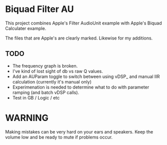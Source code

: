 # Biquad Filter AU

This project combines Apple's Filter AudioUnit example with Apple's Biquad Calculater example.

The files that are Apple's are clearly marked. Likewise for my additions.

## TODO
- The frequency graph is broken.
- I've kind of lost sight of db vs raw Q values.
- Add an AUParam toggle to switch between using vDSP_ and manual IIR calculation (currently it's manual only)
- Experimenation is needed to determine what to do with parameter ramping (and batch vDSP calls).
- Test in GB / Logic / etc

# WARNING
Making mistakes can be very hard on your ears and speakers. Keep the volume low and be ready to mute if problems occur.
